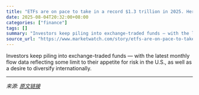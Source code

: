 ```yaml
---
title: "ETFs are on pace to take in a record $1.3 trillion in 2025. Here’s where the money’s going."
date: 2025-08-04T20:32:00+08:00
categories: ["finance"]
tags: []
summary: "Investors keep piling into exchange-traded funds — with the latest monthly flow data reflecting some limit to their appetite for risk in the U.S., as well as a desire to diversify internationally."
source_url: "https://www.marketwatch.com/story/etfs-are-on-pace-to-take-in-a-record-1-3-trillion-in-2025-heres-where-the-moneys-going-f4f8a304?mod=mw_rss_topstories"
---
```


Investors keep piling into exchange-traded funds — with the latest monthly flow data reflecting some limit to their appetite for risk in the U.S., as well as a desire to diversify internationally.

---

*来源: [原文链接](https://www.marketwatch.com/story/etfs-are-on-pace-to-take-in-a-record-1-3-trillion-in-2025-heres-where-the-moneys-going-f4f8a304?mod=mw_rss_topstories)*
